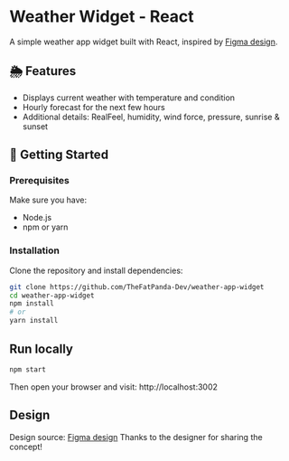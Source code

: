 # Weather Widget - React

A simple weather app widget built with React, inspired by  [Figma design](https://www.figma.com/community/file/1075789736938367279/weather-app-widget).

## 🌦️ Features

- Displays current weather with temperature and condition
- Hourly forecast for the next few hours
- Additional details: RealFeel, humidity, wind force, pressure, sunrise & sunset

## 🚀 Getting Started

### Prerequisites
Make sure you have:
- Node.js
- npm or yarn

### Installation

Clone the repository and install dependencies:

```bash
git clone https://github.com/TheFatPanda-Dev/weather-app-widget
cd weather-app-widget
npm install
# or
yarn install
```

## Run locally

```bash
npm start
```

Then open your browser and visit: http://localhost:3002

## Design
Design source:  [Figma design](https://www.figma.com/community/file/1075789736938367279/weather-app-widget)
Thanks to the designer for sharing the concept!
